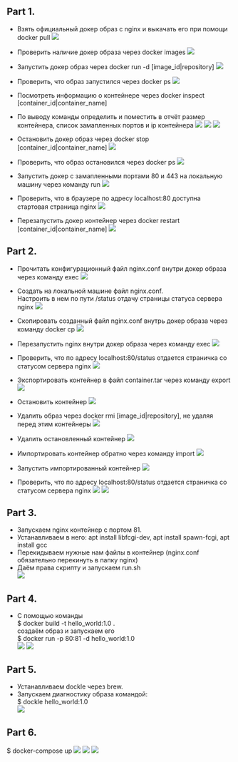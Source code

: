 ## Part 1.

* Взять официальный докер образ с nginx и выкачать его при помощи docker pull
![](images/1.1.png)

* Проверить наличие докер образа через docker images
![](images/1.2.png)

* Запустить докер образ через docker run -d [image_id|repository]
![](images/1.3.png)

* Проверить, что образ запустился через docker ps
![](images/1.4.png)

* Посмотреть информацию о контейнере через docker inspect [container_id|container_name]

* По выводу команды определить и поместить в отчёт размер контейнера, список замапленных портов и ip контейнера
![](images/1.5.png)
![](images/1.6.png)
![](images/1.61.png)

* Остановить докер образ через docker stop [container_id|container_name]
![](images/1.7.png)

* Проверить, что образ остановился через docker ps
![](images/1.8.png)

* Запустить докер с замапленными портами 80 и 443 на локальную машину через команду run
![](images/1.9.png)

* Проверить, что в браузере по адресу localhost:80 доступна стартовая страница nginx
![](images/1.10.png)

* Перезапустить докер контейнер через docker restart [container_id|container_name]
![](images/1.11.png)

## Part 2.
* Прочитать конфигурационный файл nginx.conf внутри докер образа через команду exec
![](images/2.0.png)

* Создать на локальной машине файл nginx.conf.   
Настроить в нем по пути /status отдачу страницы статуса сервера nginx
![](images/2.1.png)

* Скопировать созданный файл nginx.conf внутрь докер образа через команду docker cp
![](images/2.2.png)

* Перезапустить nginx внутри докер образа через команду exec
![](images/2.3.png)

* Проверить, что по адресу localhost:80/status отдается страничка со статусом сервера nginx
![](images/2.4.png)

* Экспортировать контейнер в файл container.tar через команду export
![](images/2.5.png)

* Остановить контейнер
![](images/2.6.png)

* Удалить образ через docker rmi [image_id|repository], не удаляя перед этим контейнеры
![](images/2.7.png)

* Удалить остановленный контейнер
![](images/2.8.png)

* Импортировать контейнер обратно через команду import
![](images/2.9.png)

* Запустить импортированный контейнер
![](images/2.10.png)

* Проверить, что по адресу localhost:80/status отдается страничка со статусом сервера nginx
![](images/2.11.png)
![](images/2.12.png)

## Part 3.

* Запускаем nginx контейнер с портом 81.   
* Устанавливаем в него: apt install libfcgi-dev, apt install spawn-fcgi, apt install gcc
* Перекидываем нужные нам файлы в контейнер (nginx.conf обязательно перекинуть в папку nginx)
* Даём права скрипту и запускаем run.sh    
![](images/3.0.png)

## Part 4.
* С помощью команды     
$ docker build -t hello_world:1.0 .     
создаём образ и запускаем его    
$ docker run -p 80:81 -d hello_world:1.0     
![](images/4.0.png)
![](images/4.1.png)

## Part 5.
* Устанавливаем dockle через brew.    
* Запускаем диагностику образа командой:    
$ dockle hello_world:1.0   
![](images/5.0.jpeg)

## Part 6.
$ docker-compose up
![](images/6.0.png)
![](images/6.1.png)
![](images/6.2.png)
